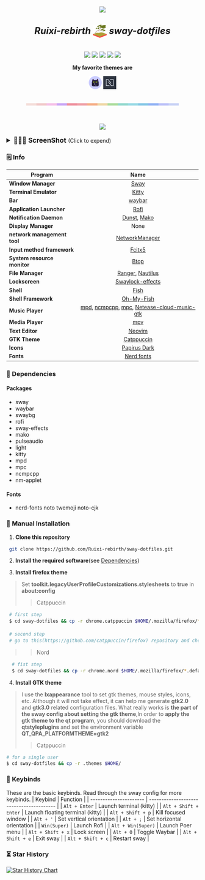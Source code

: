 
<p align="center" style="margin-bottom:10px;margin-top:10px;"><a><img src="https://img.shields.io/badge/Linux-FCC624?style=for-the-badge&logo=linux&logoColor=black"></a></p>

<h2 align="center">
 <b style="font-size:24px;line-height:24px;vertical-align:middle;"><i>Ruixi-rebirth <img src="./show/sway-logo.png" width="36px" style="vertical-align:middle;"> sway-dotfiles</i></b>
</h2>

<p align=center style="margin-top:36px">	  
  <img src="https://img.shields.io/github/stars/Ruixi-rebirth/sway-dotfiles?color=dd864a&labelColor=202328&style=for-the-badge">
  <img src="https://img.shields.io/github/forks/Ruixi-rebirth/sway-dotfiles?color=82aaff&labelColor=202328&style=for-the-badge">
  <img src="https://img.shields.io/github/issues/Ruixi-rebirth/sway-dotfiles?color=bf616a&labelColor=202328&style=for-the-badge">
  <img src="https://img.shields.io/github/issues-pr/Ruixi-rebirth/sway-dotfiles?color=c792ea&labelColor=202328&style=for-the-badge">
  <img src="https://img.shields.io/github/license/Ruixi-rebirth/sway-dotfiles?color=15121C&labelColor=202328&style=for-the-badge">  
</p>
<p align="center"><b>My favorite themes are</b></p>
<p align="center">
<img src="./show/Catppuccin-logo.png" width="34px"> <img src="./show/nord-logo.png" width="34px">
</p>
<p align="center">
<img src="./show/macchiato.png" style="margin-top:20px;" width="400px">
</p>

<p align="center">
<img src="./show/show.gif" style="margin-top:30px">
</p>


<details>
<summary style="font-size:1.25em;"><b>🧑🏾‍🎨 ScreenShot</b> <span style="font-size:14px;">(Click to expend) </span> </summary>

![](./show/show12.png)

![](./show/show5.png)

![](./show/show9.png)

![](./show/show11.png)

![](./show/show6.png)

![](./show/show7.png)

![](./show/show8.png)
</details>

### 🗒️ Info

|Program|Name|
| - | :--: |
|**Window Manager**|[Sway](https://github.com/swaywm/sway)|
|**Terminal Emulator**|[Kitty](https://github.com/kovidgoyal/kitty)|
|**Bar**|[waybar](https://github.com/Alexays/Waybar)|
|**Application Launcher**|[Rofi](https://github.com/davatorium/rofi)|
|**Notification Daemon**|[Dunst](https://github.com/dunst-project/dunst), [Mako](https://github.com/emersion/mako)|
|**Display Manager**|None|
|**network management tool**|[NetworkManager](https://networkmanager.dev/)|
|**Input method framework**|[Fcitx5](https://github.com/fcitx/fcitx5)|
|**System resource monitor**|[Btop](https://github.com/aristocratos/btop)|
|**File Manager**|[Ranger](https://github.com/ranger/ranger), [Nautilus](https://wiki.gnome.org/action/show/Apps/Files?action=show&redirect=Apps%2FNautilus)|
|**Lockscreen**|[Swaylock-effects](https://github.com/mortie/swaylock-effects)|
|**Shell**|[Fish](https://github.com/fish-shell/fish-shell)|
|**Shell Framework**|[Oh-My-Fish](https://github.com/oh-my-fish/oh-my-fish)|
|**Music Player**|[mpd](https://github.com/MusicPlayerDaemon/MPD), [ncmpcpp](https://github.com/ncmpcpp/ncmpcpp), [mpc](https://github.com/MusicPlayerDaemon/mpc), [Netease-cloud-music-gtk](https://github.com/gmg137/netease-cloud-music-gtk)|
|**Media Player**|[mpv](https://github.com/mpv-player/mpv)|
|**Text Editor**|[Neovim](https://github.com/neovim/neovim)|
|**GTK Theme**|[Catppuccin](https://github.com/catppuccin/gtk)|
|**Icons**|[Papirus Dark](https://github.com/PapirusDevelopmentTeam/papirus-icon-theme)|
|**Fonts**|[Nerd fonts](https://github.com/ryanoasis/nerd-fonts)|

### 🔨 Dependencies
#### Packages
  - sway
  - waybar
  - swaybg
  - rofi
  - sway-effects
  - mako
  - pulseaudio
  - light
  - kitty
  - mpd
  - mpc
  - ncmpcpp
  - nm-applet
#### Fonts
  - nerd-fonts noto twemoji noto-cjk
 
### 🚀 Manual Installation
1. **Clone this repository**
```bash
 git clone https://github.com/Ruixi-rebirth/sway-dotfiles.git
```
2. **Install the required software**(see [Dependencies](#-dependencies))

3. **Install firefox theme**

> Set **toolkit.legacyUserProfileCustomizations.stylesheets** to **true** in **about:config**
>> Catppuccin 
  ```bash
   # first step 
   $ cd sway-dotfiles && cp -r chrome.catppuccin $HOME/.mozilla/firefox/*.default-release/
   
   # second step
   # go to this(https://github.com/catppuccin/firefox) repository and choose your favorite color  
  ```

>> Nord 
  ```bash
    # fist step
    $ cd sway-dotfiles && cp -r chrome.nord $HOME/.mozilla/firefox/*.default-release/ 
  ```
4. **Install GTK theme**
> I use the **lxappearance** tool to set gtk themes, mouse styles, icons, etc. Although it will not take effect, it can help me generate **gtk2.0** and **gtk3.0** related configuration files. What really works is **the part of the sway config about setting the gtk theme**,In order to **apply the gtk theme to the qt program**, you should download the **qtstyleplugins** and set the environment variable **QT_QPA_PLATFORMTHEME=gtk2**
>> Catppuccin

```bash
# for a single user 
$ cd sway-dotfiles && cp -r .themes $HOME/
```
### 🔑 Keybinds 
These are the basic keybinds. Read through the sway config for more keybinds.
|        Keybind         |                 Function                 |
| ---------------------- | ---------------------------------------- |
| `Alt + Enter`          | Launch terminal (kitty)                  |
| `Alt + Shift + Enter`  | Launch floating terminal (kitty)         |
| `Alt + Shift + p`      | Kill focused window                      |
| `Alt + '`              | Set vertical orientation                 |
| `Alt + ;`              | Set horizontal orientation               |
| `Win(Super)`           | Launch Rofi                              |
| `Alt + Win(Super)`     | Launch Poer menu                         |
| `Alt + Shift + x`      | Lock screen                              |
| `Alt + O`              | Toggle Waybar                            |
| `Alt + Shift + e`      | Exit sway                                |
| `Alt + Shift + c`      | Restart sway                             |

### ⏳ Star History
[![Star History Chart](https://api.star-history.com/svg?repos=Ruixi-rebirth/sway-dotfiles&type=Date)](https://star-history.com/#Ruixi-rebirth/sway-dotfiles&Date)
